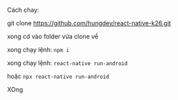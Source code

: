 Cách chay:

git clone https://github.com/hungdev/react-native-k26.git


xong cd vào folder vừa clone về

xong chạy lệnh: `npm i`

xong chạy lệnh: `react-native run-android`

hoặc `npx react-native run-android`


XOng